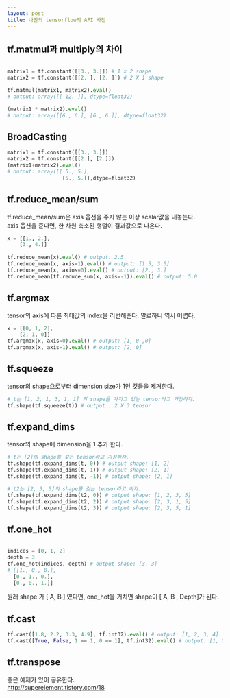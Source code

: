 ```yaml
---
layout: post
title: 나만의 tensorflow의 API 사전
---
```


## tf.matmul과 multiply의 차이

```python

matrix1 = tf.constant([[3., 3.]]) # 1 x 2 shape
matrix2 = tf.constant([[2. ], [2. ]]) # 2 X 1 shape

tf.matmul(matrix1, matrix2).eval()
# output: array([[ 12. ]], dtype=float32)

(matrix1 * matrix2).eval()
# output: array([[6., 6.], [6., 6.]], dtype=float32)
```

## BroadCasting

```python
matrix1 = tf.constant([[3., 3.]])
matrix2 = tf.constant([[2.], [2.]])
(matrix1+matrix2).eval()
# output: array([[ 5., 5.],
                  [5., 5.]],dtype=float32)
```

## tf.reduce_mean/sum

tf.reduce_mean/sum은 axis 옵션을 주지 않는 이상 scalar값을 내놓는다. <br>
axis 옵션을 준다면, 한 차원 축소된 행렬이 결과값으로 나온다.

```python
x = [[1., 2.],
    [3., 4.]]
    
tf.reduce_mean(x).eval() # output: 2.5 
tf.reduce_mean(x, axis=1).eval() # output: [1.5, 3.5]
tf.reduce_mean(x, axios=0).eval() # output: [2., 3.]
tf.reduce_mean(tf.reduce_sum(x, axis=-1)).eval() # output: 5.0

```

## tf.argmax
tensor의 axis에 따른 최대값의 index을 리턴해준다. 말로하니 역시 어렵다.

```python
x = [[0, 1, 2],
    [2, 1, 0]]
tf.argmax(x, axis=0).eval() # output: [1, 0 ,0]
tf.argmax(x, axis=1).eval() # output: [2, 0]

```

## tf.squeeze

tensor의 shape으로부터 dimension size가 1인 것들을 제거한다.

```python
# t는 [1, 2, 1, 3, 1, 1] 의 shape을 가지고 있는 tensor라고 가정하자.
tf.shape(tf.squeeze(t)) # output : 2 X 3 tensor

```

## tf.expand_dims

tensor의 shape에 dimension을 1 추가 한다.

```python
# t는 [2]의 shape를 갖는 tensor라고 가정하자.
tf.shape(tf.expand_dims(t, 0)) # output shape: [1, 2]
tf.shape(tf.expand_dims(t, 1)) # output shape: [2, 1]
tf.shape(tf.expand_dims(t, -1)) # output shape: [2, 1]

# t2는 [2, 3, 5]의 shape를 갖는 tensor라고 하자.
tf.shape(tf.expand_dims(t2, 0)) # output shape: [1, 2, 3, 5]
tf.shape(tf.expand_dims(t2, 2)) # output shape: [2, 3, 1, 5]
tf.shape(tf.expand_dims(t2, 3)) # output shape: [2, 3, 5, 1]
```

## tf.one_hot

```python

indices = [0, 1, 2]
depth = 3
tf.one_hot(indices, depth) # output shape: [3, 3]
# [[1., 0., 0.],
  [0., 1., 0.],
  [0., 0., 1.]]
```
원래 shape 가 [ A, B ] 였다면, one_hot을 거치면 shape이 [ A, B , Depth]가 된다.

## tf.cast

```python
tf.cast([1.8, 2.2, 3.3, 4.9], tf.int32).eval() # output: [1, 2, 3, 4]. int32 tensor로 캐스팅된다.
tf.cast([True, False, 1 == 1, 0 == 1], tf.int32).eval() # output: [1, 0, 1, 0]
```


## tf.transpose

좋은 예제가 있어 공유한다. <br>
http://superelement.tistory.com/18




